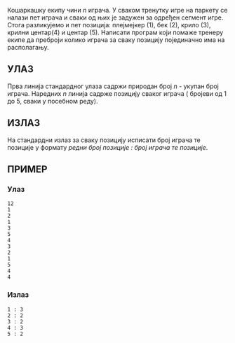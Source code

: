 ﻿
Кошаркашку екипу чини $n$ играча. У сваком тренутку игре на паркету се налази пет играча и сваки од њих је задужен за одређен сегмент игре. Стога разликујемо и пет позиција: плејмејкер (1), бек (2), крило (3), крилни центар(4) и центар (5). Написати програм који помаже тренеру екипе да преброји колико играча за сваку позицију појединачно има на располагању.

## УЛАЗ

Прва линија стандардног улаза садржи природан број $n$ - укупан број играча. Наредних $n$ линија садрже позицију сваког играча ( бројеви од 1 до 5, сваки у посебном реду).

## ИЗЛАЗ

На стандардни излаз за сваку позицију исписати број играча те позиције у формату 
*редни број позиције : број играча те позиције*. 

## ПРИМЕР

### Улаз

~~~
12
1
2
1
3
5
4
3
2
1
5
4
4
~~~

### Излаз

~~~
1 : 3
2 : 2
3 : 2
4 : 3
5 : 2
~~~
